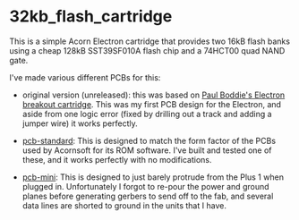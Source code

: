 32kb_flash_cartridge
====================

This is a simple Acorn Electron cartridge that provides two 16kB flash
banks using a cheap 128kB SST39SF010A flash chip and a 74HCT00 quad
NAND gate.

I've made various different PCBs for this:

- original version (unreleased): this was based on [Paul Boddie's
  Electron breakout
  cartridge](http://hgweb.boddie.org.uk/AcornElectronCartridge).  This
  was my first PCB design for the Electron, and aside from one logic
  error (fixed by drilling out a track and adding a jumper wire) it
  works perfectly.

- [pcb-standard](pcb-standard/): This is designed to match the form
  factor of the PCBs used by Acornsoft for its ROM software.  I've
  built and tested one of these, and it works perfectly with no
  modifications.

- [pcb-mini](pcb-mini/): This is designed to just barely protrude from
  the Plus 1 when plugged in.  Unfortunately I forgot to re-pour the
  power and ground planes before generating gerbers to send off to the
  fab, and several data lines are shorted to ground in the units that
  I have.
